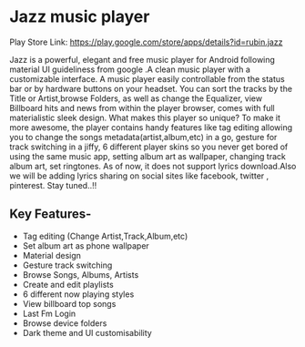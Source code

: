 # Jazz music player

Play Store Link: https://play.google.com/store/apps/details?id=rubin.jazz

Jazz is a powerful, elegant and free music player for Android following material UI guideliness from google .A clean music player with a customizable interface.
A music player easily controllable from the status bar or by hardware buttons on your headset.
You can sort the tracks by the Title or Artist,browse Folders, as well as change the Equalizer, view Billboard hits and news from within the player browser,
comes with full materialistic sleek design.
What makes this player so unique?
To make it more awesome, the player contains handy features like tag editing allowing you to change the songs metadata(artist,album,etc)
in a go, gesture for track switching in a jiffy, 6 different player skins so you never get bored of using the same music app,
setting album art as wallpaper, changing track album art, set ringtones.
As of now, it does not support lyrics download.Also we will be adding lyrics sharing on social sites like facebook, twitter , pinterest. Stay tuned..!!

## Key Features-

- Tag editing (Change Artist,Track,Album,etc)
- Set album art as phone wallpaper
- Material design
- Gesture track switching
- Browse Songs, Albums, Artists
- Create and edit playlists
- 6 different now playing styles
- View billboard top songs
- Last Fm Login
- Browse device folders
- Dark theme and UI customisability

